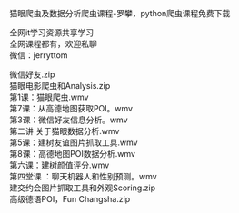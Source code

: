 猫眼爬虫及数据分析爬虫课程-罗攀，python爬虫课程免费下载

全网it学习资源共享学习<br>全网课程都有，欢迎私聊<br>微信：jerryttom<br>

微信好友.zip<br> 猫眼电影爬虫和Analysis.zip<br> 第1课：猫眼爬虫.wmv<br> 第7课：从高德地图获取POI。wmv<br> 第3课：微信好友信息分析。wmv<br> 第二讲 关于猫眼数据分析.wmv<br> 第5课：建树友谊图片抓取工具.wmv<br> 第8课：高德地图POI数据分析.wmv<br> 第六课：建树颜值评分.wmv<br> 第四堂课 ：聊天机器人和性别预测。wmv<br> 建交约会图片抓取工具和外观Scoring.zip<br> 高级德语POI，Fun Changsha.zip